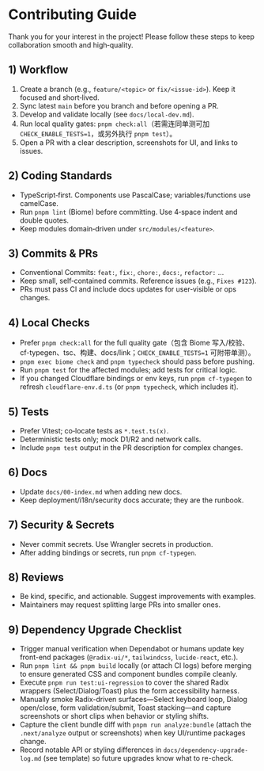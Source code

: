 # Contributing Guide

Thank you for your interest in the project! Please follow these steps to keep collaboration smooth and high‑quality.

## 1) Workflow
1. Create a branch (e.g., `feature/<topic>` or `fix/<issue-id>`). Keep it focused and short‑lived.
2. Sync latest `main` before you branch and before opening a PR.
3. Develop and validate locally (see `docs/local-dev.md`).
4. Run local quality gates: `pnpm check:all`（若需连同单测可加 `CHECK_ENABLE_TESTS=1`，或另外执行 `pnpm test`）。
5. Open a PR with a clear description, screenshots for UI, and links to issues.

## 2) Coding Standards
- TypeScript‑first. Components use PascalCase; variables/functions use camelCase.
- Run `pnpm lint` (Biome) before committing. Use 4‑space indent and double quotes.
- Keep modules domain‑driven under `src/modules/<feature>`.

## 3) Commits & PRs
- Conventional Commits: `feat:`, `fix:`, `chore:`, `docs:`, `refactor:` …
- Keep small, self‑contained commits. Reference issues (e.g., `Fixes #123`).
- PRs must pass CI and include docs updates for user‑visible or ops changes.

## 4) Local Checks
- Prefer `pnpm check:all` for the full quality gate（包含 Biome 写入/校验、cf-typegen、tsc、构建、docs/link；`CHECK_ENABLE_TESTS=1` 可附带单测）。
- `pnpm exec biome check` and `pnpm typecheck` should pass before pushing.
- Run `pnpm test` for the affected modules; add tests for critical logic.
- If you changed Cloudflare bindings or env keys, run `pnpm cf-typegen` to refresh `cloudflare-env.d.ts` (or `pnpm typecheck`, which includes it).

## 5) Tests
- Prefer Vitest; co‑locate tests as `*.test.ts(x)`.
- Deterministic tests only; mock D1/R2 and network calls.
- Include `pnpm test` output in the PR description for complex changes.

## 6) Docs
- Update `docs/00-index.md` when adding new docs.
- Keep deployment/i18n/security docs accurate; they are the runbook.

## 7) Security & Secrets
- Never commit secrets. Use Wrangler secrets in production.
- After adding bindings or secrets, run `pnpm cf-typegen`.

## 8) Reviews
- Be kind, specific, and actionable. Suggest improvements with examples.
- Maintainers may request splitting large PRs into smaller ones.

## 9) Dependency Upgrade Checklist
- Trigger manual verification when Dependabot or humans update key front-end packages (`@radix-ui/*`, `tailwindcss`, `lucide-react`, etc.).
- Run `pnpm lint && pnpm build` locally (or attach CI logs) before merging to ensure generated CSS and component bundles compile cleanly.
- Execute `pnpm run test:ui-regression` to cover the shared Radix wrappers (Select/Dialog/Toast) plus the form accessibility harness.
- Manually smoke Radix-driven surfaces—Select keyboard loop, Dialog open/close, form validation/submit, Toast stacking—and capture screenshots or short clips when behavior or styling shifts.
- Capture the client bundle diff with `pnpm run analyze:bundle` (attach the `.next/analyze` output or screenshots) when key UI/runtime packages change.
- Record notable API or styling differences in `docs/dependency-upgrade-log.md` (see template) so future upgrades know what to re-check.
